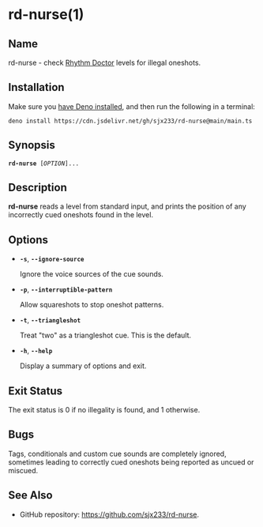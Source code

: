 # rd-nurse(1)

## Name

rd-nurse - check [Rhythm Doctor](https://rhythmdr.com/) levels for illegal
oneshots.

## Installation

Make sure you [have Deno installed](https://deno.land/#installation), and then
run the following in a terminal:

<pre><code>deno install https://cdn.jsdelivr.net/gh/sjx233/rd-nurse@main/main.ts</code></pre>

## Synopsis

<pre><code><b>rd-nurse </b>[<i>OPTION</i>]...</code></pre>

## Description

**rd-nurse** reads a level from standard input, and prints the position of any
incorrectly cued oneshots found in the level.

## Options

- **`-s`**, **`--ignore-source`**

  Ignore the voice sources of the cue sounds.

- **`-p`**, **`--interruptible-pattern`**

  Allow squareshots to stop oneshot patterns.

- **`-t`**, **`--triangleshot`**

  Treat "two" as a triangleshot cue. This is the default.

- **`-h`**, **`--help`**

  Display a summary of options and exit.

## Exit Status

The exit status is 0 if no illegality is found, and 1 otherwise.

## Bugs

Tags, conditionals and custom cue sounds are completely ignored, sometimes
leading to correctly cued oneshots being reported as uncued or miscued.

## See Also

- GitHub repository: <https://github.com/sjx233/rd-nurse>.
